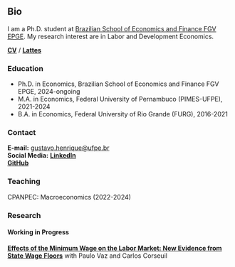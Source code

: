 ## Bio

I am a Ph.D. student at <a href="https://epge.fgv.br/pt/pos-graduacao/doutorado-mestrado/descricao" target="_blank">Brazilian School of Economics and Finance FGV EPGE</a>. My research interest are in Labor and Development Economics.

**<a href="https://drive.google.com/file/d/102yIOFDHL__P3KDbRltN1mnPR-sl3tlK/view?usp=sharing" target="_blank">CV</a>** / **<a href="http://lattes.cnpq.br/8605662544752279" target="_blank">Lattes</a>**

### Education

- Ph.D. in Economics, Brazilian School of Economics and Finance FGV EPGE, 2024-ongoing
- M.A. in Economics, Federal University of Pernambuco (PIMES-UFPE), 2021-2024
- B.A. in Economics, Federal University of Rio Grande (FURG), 2016-2021

### Contact

**E-mail:** gustavo.henrique@ufpe.br  
**Social Media:** **<a href="https://www.linkedin.com/in/gustavo-henrique-pedroso-de-oliveira-321697158/" target="_blank">LinkedIn</a>**  
**<a href="https://github.com/Gustaveconomista" target="_blank">GitHub</a>**

### Teaching

CPANPEC: Macroeconomics (2022-2024)

### Research
#### Working in Progress

**<a href="https://drive.google.com/file/d/15Yf1NfDGWwu-ldJaRC8BerDN-iOFT2T0/view?usp=sharing" target="_blank">Effects of the Minimum Wage on the Labor Market: New Evidence from State Wage Floors</a>** with Paulo Vaz and Carlos Corseuil
